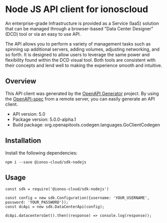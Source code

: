 # Node JS API client for ionoscloud

An enterprise-grade Infrastructure is provided as a Service (IaaS) solution that can be managed through a browser-based \"Data Center Designer\" (DCD) tool or via an easy to use API. 

The API allows you to perform a variety of management tasks such as spinning up additional servers, adding volumes, adjusting networking, and so forth. It is designed to allow users to leverage the same power and flexibility found within the DCD visual tool. Both tools are consistent with their concepts and lend well to making the experience smooth and intuitive.

## Overview
This API client was generated by the [OpenAPI Generator](https://openapi-generator.tech) project.  By using the [OpenAPI-spec](https://www.openapis.org/) from a remote server, you can easily generate an API client.

- API version: 5.0
- Package version: 5.0.0-alpha.1
- Build package: org.openapitools.codegen.languages.GoClientCodegen

## Installation

Install the following dependencies:

```shell
npm i --save @ionos-cloud/sdk-nodejs
```

## Usage

```javscript
const sdk = require('@ionos-cloud/sdk-nodejs')

const config = new sdk.Configuration({username: 'YOUR_USERNAME', password: 'YOUR_PASSWORD'});
const dcApi = new sdk.DataCenterApi(config);

dcApi.datacentersGet().then((response) => console.log(response));
```
